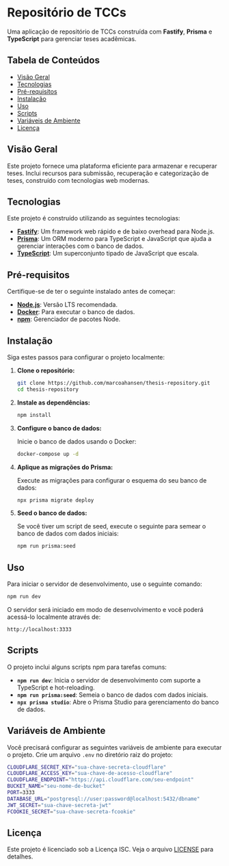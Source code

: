 # Repositório de TCCs

Uma aplicação de repositório de TCCs construída com **Fastify**, **Prisma** e **TypeScript** para gerenciar teses acadêmicas.

## Tabela de Conteúdos

- [Visão Geral](#visão-geral)
- [Tecnologias](#tecnologias)
- [Pré-requisitos](#pré-requisitos)
- [Instalação](#instalação)
- [Uso](#uso)
- [Scripts](#scripts)
- [Variáveis de Ambiente](#variáveis-de-ambiente)
- [Licença](#licença)

## Visão Geral

Este projeto fornece uma plataforma eficiente para armazenar e recuperar teses. Inclui recursos para submissão, recuperação e categorização de teses, construído com tecnologias web modernas.

## Tecnologias

Este projeto é construído utilizando as seguintes tecnologias:

- **[Fastify](https://www.fastify.io/)**: Um framework web rápido e de baixo overhead para Node.js.
- **[Prisma](https://www.prisma.io/)**: Um ORM moderno para TypeScript e JavaScript que ajuda a gerenciar interações com o banco de dados.
- **[TypeScript](https://www.typescriptlang.org/)**: Um superconjunto tipado de JavaScript que escala.

## Pré-requisitos

Certifique-se de ter o seguinte instalado antes de começar:

- **[Node.js](https://nodejs.org/)**: Versão LTS recomendada.
- **[Docker](https://www.docker.com/)**: Para executar o banco de dados.
- **[npm](https://www.npmjs.com/)**: Gerenciador de pacotes Node.

## Instalação

Siga estes passos para configurar o projeto localmente:

1. **Clone o repositório:**

   ```bash
   git clone https://github.com/marcoahansen/thesis-repository.git
   cd thesis-repository
   ```

2. **Instale as dependências:**

   ```bash
   npm install
   ```

3. **Configure o banco de dados:**

   Inicie o banco de dados usando o Docker:

   ```bash
   docker-compose up -d
   ```

4. **Aplique as migrações do Prisma:**

   Execute as migrações para configurar o esquema do seu banco de dados:

   ```bash
   npx prisma migrate deploy
   ```

5. **Seed o banco de dados:**

   Se você tiver um script de seed, execute o seguinte para semear o banco de dados com dados iniciais:

   ```bash
   npm run prisma:seed
   ```

## Uso

Para iniciar o servidor de desenvolvimento, use o seguinte comando:

```bash
npm run dev
```

O servidor será iniciado em modo de desenvolvimento e você poderá acessá-lo localmente através de:

```
http://localhost:3333
```

## Scripts

O projeto inclui alguns scripts npm para tarefas comuns:

- **`npm run dev`**: Inicia o servidor de desenvolvimento com suporte a TypeScript e hot-reloading.
- **`npm run prisma:seed`**: Semeia o banco de dados com dados iniciais.
- **`npx prisma studio`**: Abre o Prisma Studio para gerenciamento do banco de dados.

## Variáveis de Ambiente

Você precisará configurar as seguintes variáveis de ambiente para executar o projeto. Crie um arquivo `.env` no diretório raiz do projeto:

```bash
CLOUDFLARE_SECRET_KEY="sua-chave-secreta-cloudflare"
CLOUDFLARE_ACCESS_KEY="sua-chave-de-acesso-cloudflare"
CLOUDFLARE_ENDPOINT="https://api.cloudflare.com/seu-endpoint"
BUCKET_NAME="seu-nome-de-bucket"
PORT=3333
DATABASE_URL="postgresql://user:password@localhost:5432/dbname"
JWT_SECRET="sua-chave-secreta-jwt"
FCOOKIE_SECRET="sua-chave-secreta-fcookie"
```

## Licença

Este projeto é licenciado sob a Licença ISC. Veja o arquivo [LICENSE](./LICENSE) para detalhes.

